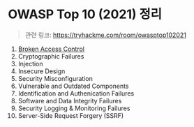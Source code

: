 # OWASP Top 10 (2021) 정리
> 관련 링크: https://tryhackme.com/room/owasptop102021

1. [Broken Access Control](https://github.com/RinSeoOo/Write-Up/blob/main/owaspTop10/Broken%20Access%20Control.md)
2. Cryptographic Failures 
3. Injection
4. Insecure Design
5. Security Misconfiguration
6. Vulnerable and Outdated Components
7. Identification and Authenication Failures
8. Software and Data Integrity Failures
9. Security Logging & Monitoring Failures
10. Server-Side Request Forgery (SSRF)